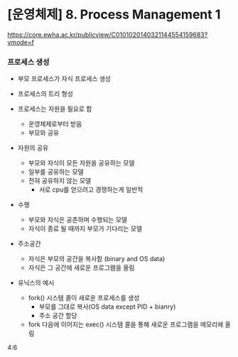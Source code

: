 # [운영체제] 8. Process Management 1
https://core.ewha.ac.kr/publicview/C0101020140321144554159683?vmode=f
### 프로세스 생성

- 부모 프로세스가 자식 프로세스 생성
- 프로세스의 트리 형성
- 프로세스는 자원을 필요로 함
  - 운영체제로부터 받음
  - 부모와 공유
- 자원의 공유
  - 부모와 자식이 모든 자원을 공유하는 모델
  - 일부를 공유하는 모델
  - 전혀 공유하지 않는 모델
    - 서로 cpu를 얻으려고 경쟁하는게 일반적
- 수행
  - 부모와 자식은 공존하며 수행되는 모델
  - 자식이 종료 될 때까지 부모가 기다리는 모델

- 주소공간
  - 자식은 부모의 공간을 복사함 (binary and OS data)
  - 자식은 그 공간에 새로운 프로그램을 올림
- 유닉스의 예시
  - fork() 시스템 콜이 새로운 프로세스를 생성
    - 부모를 그대로 복사(OS data except PID + bianry)
    - 주소 공간 할당
  - fork 다음에 이어지는 exec() 시스템 콜을 통해 새로운 프로그램을 메모리에 올림 

4:6